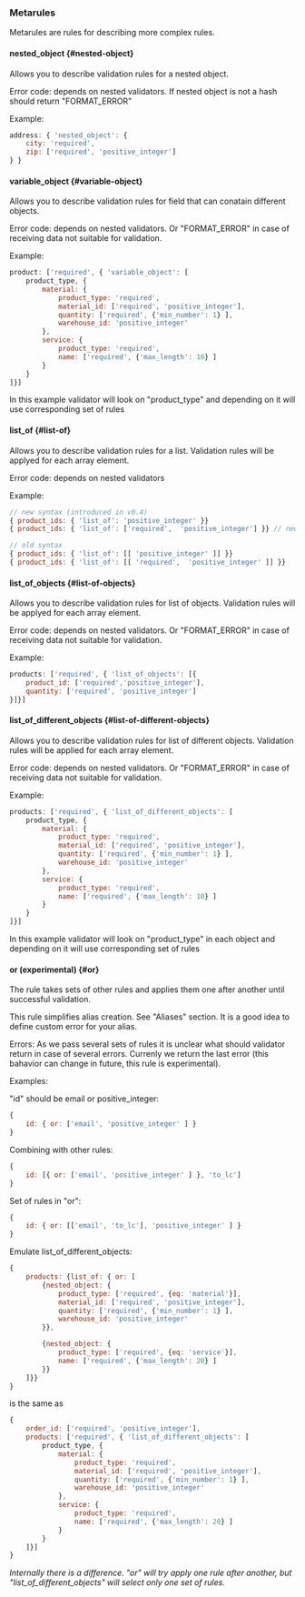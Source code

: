 ### Metarules

Metarules are rules for describing more complex rules.

#### nested\_object {#nested-object}

Allows you to describe validation rules for a nested object.

Error code: depends on nested validators. If nested object is not a hash should return "FORMAT\_ERROR"

Example:

```javascript
address: { 'nested_object': {
    city: 'required',
    zip: ['required', 'positive_integer']
} }
```

#### variable\_object {#variable-object}

Allows you to describe validation rules for field that can conatain different objects.

Error code: depends on nested validators. Or "FORMAT\_ERROR" in case of receiving data not suitable for validation.

Example:

```javascript
product: ['required', { 'variable_object': [
    product_type, {
        material: {
            product_type: 'required',
            material_id: ['required', 'positive_integer'],
            quantity: ['required', {'min_number': 1} ],
            warehouse_id: 'positive_integer'
        },
        service: {
            product_type: 'required',
            name: ['required', {'max_length': 10} ]
        }
    }
]}]
```

In this example validator will look on "product\_type" and depending on it will use corresponding set of rules

#### list\_of {#list-of}

Allows you to describe validation rules for a list. Validation rules will be applyed for each array element.

Error code: depends on nested validators

Example:

```javascript
// new syntax (introduced in v0.4)
{ product_ids: { 'list_of': 'positive_integer' }}
{ product_ids: { 'list_of': ['required',  'positive_integer'] }} // new syntax

// old syntax
{ product_ids: { 'list_of': [[ 'positive_integer' ]] }}
{ product_ids: { 'list_of': [[ 'required',  'positive_integer' ]] }}
```

#### list\_of\_objects {#list-of-objects}

Allows you to describe validation rules for list of objects. Validation rules will be applyed for each array element.

Error code: depends on nested validators. Or "FORMAT\_ERROR" in case of receiving data not suitable for validation.

Example:

```javascript
products: ['required', { 'list_of_objects': [{
    product_id: ['required','positive_integer'],
    quantity: ['required', 'positive_integer']
}]}]
```

#### list\_of\_different\_objects {#list-of-different-objects}

Allows you to describe validation rules for list of different objects. Validation rules will be applied for each array element.

Error code: depends on nested validators. Or "FORMAT\_ERROR" in case of receiving data not suitable for validation.

Example:

```javascript
products: ['required', { 'list_of_different_objects': [
    product_type, {
        material: {
            product_type: 'required',
            material_id: ['required', 'positive_integer'],
            quantity: ['required', {'min_number': 1} ],
            warehouse_id: 'positive_integer'
        },
        service: {
            product_type: 'required',
            name: ['required', {'max_length': 10} ]
        }
    }
]}]
```

In this example validator will look on "product\_type" in each object and depending on it will use corresponding set of rules

#### or \(experimental\) {#or}

The rule takes sets of other rules and applies them one after another until successful validation.

This rule simplifies alias creation. See "Aliases" section. It is a good idea to define custom error for your alias.

Errors: As we pass several sets of rules it is unclear what should validator return in case of several errors. Currenly we return the last error \(this bahavior can change in future, this rule is experimental\).

Examples:

"id" should be email or positive\_integer:

```javascript
{
    id: { or: ['email', 'positive_integer' ] }
}
```

Combining with other rules:

```javascript
{
    id: [{ or: ['email', 'positive_integer' ] }, 'to_lc']
}
```

Set of rules in "or":

```javascript
{
    id: { or: [['email', 'to_lc'], 'positive_integer' ] }
}
```

Emulate list\_of\_different\_objects:

```javascript
{
    products: {list_of: { or: [
        {nested_object: {
            product_type: ['required', {eq: 'material'}],
            material_id: ['required', 'positive_integer'],
            quantity: ['required', {'min_number': 1} ],
            warehouse_id: 'positive_integer'
        }},

        {nested_object: {
            product_type: ['required', {eq: 'service'}],
            name: ['required', {'max_length': 20} ]
        }}
    ]}}
}
```

is the same as

```javascript
{
    order_id: ['required', 'positive_integer'],
    products: ['required', { 'list_of_different_objects': [
        product_type, {
            material: {
                product_type: 'required',
                material_id: ['required', 'positive_integer'],
                quantity: ['required', {'min_number': 1} ],
                warehouse_id: 'positive_integer'
            },
            service: {
                product_type: 'required',
                name: ['required', {'max_length': 20} ]
            }
        }
    ]}]
}
```

_Internally there is a difference. "or" will try apply one rule after another, but "list\_of\_different\_objects" will select only one set of rules._
